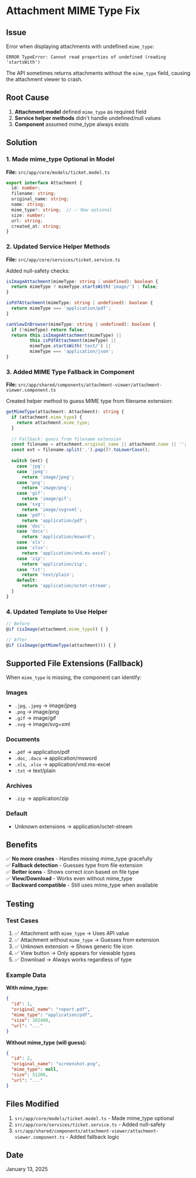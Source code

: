 # Attachment MIME Type Fix

## Issue
Error when displaying attachments with undefined `mime_type`:
```
ERROR TypeError: Cannot read properties of undefined (reading 'startsWith')
```

The API sometimes returns attachments without the `mime_type` field, causing the attachment viewer to crash.

## Root Cause
1. **Attachment model** defined `mime_type` as required field
2. **Service helper methods** didn't handle undefined/null values
3. **Component** assumed mime_type always exists

## Solution

### 1. Made mime_type Optional in Model
**File:** `src/app/core/models/ticket.model.ts`

```typescript
export interface Attachment {
  id: number;
  filename: string;
  original_name: string;
  name: string;
  mime_type?: string;  // ✅ Now optional
  size: number;
  url: string;
  created_at: string;
}
```

### 2. Updated Service Helper Methods
**File:** `src/app/core/services/ticket.service.ts`

Added null-safety checks:

```typescript
isImageAttachment(mimeType: string | undefined): boolean {
  return mimeType ? mimeType.startsWith('image/') : false;
}

isPdfAttachment(mimeType: string | undefined): boolean {
  return mimeType === 'application/pdf';
}

canViewInBrowser(mimeType: string | undefined): boolean {
  if (!mimeType) return false;
  return this.isImageAttachment(mimeType) || 
         this.isPdfAttachment(mimeType) ||
         mimeType.startsWith('text/') ||
         mimeType === 'application/json';
}
```

### 3. Added MIME Type Fallback in Component
**File:** `src/app/shared/components/attachment-viewer/attachment-viewer.component.ts`

Created helper method to guess MIME type from filename extension:

```typescript
getMimeType(attachment: Attachment): string {
  if (attachment.mime_type) {
    return attachment.mime_type;
  }
  
  // Fallback: guess from filename extension
  const filename = attachment.original_name || attachment.name || '';
  const ext = filename.split('.').pop()?.toLowerCase();
  
  switch (ext) {
    case 'jpg':
    case 'jpeg':
      return 'image/jpeg';
    case 'png':
      return 'image/png';
    case 'gif':
      return 'image/gif';
    case 'svg':
      return 'image/svg+xml';
    case 'pdf':
      return 'application/pdf';
    case 'doc':
    case 'docx':
      return 'application/msword';
    case 'xls':
    case 'xlsx':
      return 'application/vnd.ms-excel';
    case 'zip':
      return 'application/zip';
    case 'txt':
      return 'text/plain';
    default:
      return 'application/octet-stream';
  }
}
```

### 4. Updated Template to Use Helper
```typescript
// Before
@if (isImage(attachment.mime_type)) { }

// After
@if (isImage(getMimeType(attachment))) { }
```

## Supported File Extensions (Fallback)

When `mime_type` is missing, the component can identify:

### Images
- `.jpg`, `.jpeg` → image/jpeg
- `.png` → image/png
- `.gif` → image/gif
- `.svg` → image/svg+xml

### Documents
- `.pdf` → application/pdf
- `.doc`, `.docx` → application/msword
- `.xls`, `.xlsx` → application/vnd.ms-excel
- `.txt` → text/plain

### Archives
- `.zip` → application/zip

### Default
- Unknown extensions → application/octet-stream

## Benefits

✅ **No more crashes** - Handles missing mime_type gracefully  
✅ **Fallback detection** - Guesses type from file extension  
✅ **Better icons** - Shows correct icon based on file type  
✅ **View/Download** - Works even without mime_type  
✅ **Backward compatible** - Still uses mime_type when available  

## Testing

### Test Cases
1. ✅ Attachment with `mime_type` → Uses API value
2. ✅ Attachment without `mime_type` → Guesses from extension
3. ✅ Unknown extension → Shows generic file icon
4. ✅ View button → Only appears for viewable types
5. ✅ Download → Always works regardless of type

### Example Data

**With mime_type:**
```json
{
  "id": 1,
  "original_name": "report.pdf",
  "mime_type": "application/pdf",
  "size": 102400,
  "url": "..."
}
```

**Without mime_type (will guess):**
```json
{
  "id": 2,
  "original_name": "screenshot.png",
  "mime_type": null,
  "size": 51200,
  "url": "..."
}
```

## Files Modified

1. `src/app/core/models/ticket.model.ts` - Made mime_type optional
2. `src/app/core/services/ticket.service.ts` - Added null-safety
3. `src/app/shared/components/attachment-viewer/attachment-viewer.component.ts` - Added fallback logic

## Date
January 13, 2025
